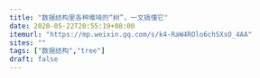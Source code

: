 ```yaml
---
title: "数据结构里各种难啃的“树”，一文搞懂它"
date: 2020-05-22T20:55:19+08:00
itemurl: "https://mp.weixin.qq.com/s/k4-RaW4ROlo6chSXsO_4AA"
sites: ""
tags: ["数据结构","tree"]
draft: false
---
```


